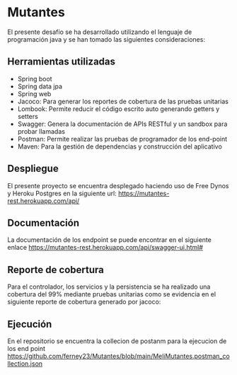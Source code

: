 # Mutantes

El presente desafío se ha desarrollado utilizando el lenguaje de programación java y se han tomado las siguientes consideraciones:

## Herramientas utilizadas
- Spring boot
- Spring data jpa
- Spring web
- Jacoco: Para generar los reportes de cobertura de las pruebas unitarias
- Lombook: Permite reducir el código escrito auto generando getters y setters
- Swagger: Genera la documentación de APIs RESTful y un sandbox para probar llamadas
- Postman: Permite realizar las pruebas de programador de los end-point
- Maven: Para la gestión de dependencias y construcción del aplicativo



## Despliegue
El presente proyecto se encuentra desplegado haciendo uso de Free Dynos y Heroku Postgres en la siguiente url:
https://mutantes-rest.herokuapp.com/api/


## Documentación
La documentación de los endpoint se puede encontrar en el siguiente enlace
https://mutantes-rest.herokuapp.com/api/swagger-ui.html#


## Reporte de cobertura
Para el controlador, los servicios y la persistencia se ha realizado una cobertura del 99% mediante pruebas unitarias como se evidencia en el siguiente reporte de cobertura generado por jacoco:


## Ejecución
En el repositorio se encuentra la collecion de postanm para la ejecucion de los end point 
https://github.com/ferney23/Mutantes/blob/main/MeliMutantes.postman_collection.json 

